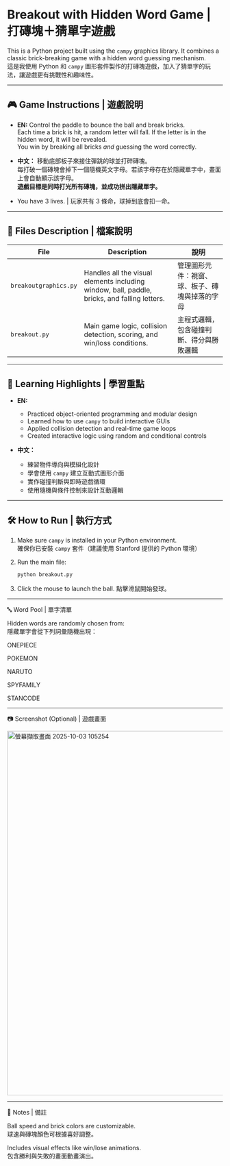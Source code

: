 # Breakout with Hidden Word Game | 打磚塊＋猜單字遊戲

This is a Python project built using the `campy` graphics library. It combines a classic brick-breaking game with a hidden word guessing mechanism.  
這是我使用 Python 和 `campy` 圖形套件製作的打磚塊遊戲，加入了猜單字的玩法，讓遊戲更有挑戰性和趣味性。

---

## 🎮 Game Instructions | 遊戲說明

- **EN:** Control the paddle to bounce the ball and break bricks.  
  Each time a brick is hit, a random letter will fall. If the letter is in the hidden word, it will be revealed.  
  You win by breaking all bricks *and* guessing the word correctly.

- **中文：** 移動底部板子來接住彈跳的球並打碎磚塊。  
  每打破一個磚塊會掉下一個隨機英文字母。若該字母存在於隱藏單字中，畫面上會自動顯示該字母。  
  **遊戲目標是同時打光所有磚塊，並成功拼出隱藏單字。**

- You have 3 lives. | 玩家共有 3 條命，球掉到底會扣一命。

---

## 📁 Files Description | 檔案說明

| File | Description | 說明 |
|------|-------------|------|
| `breakoutgraphics.py` | Handles all the visual elements including window, ball, paddle, bricks, and falling letters. | 管理圖形元件：視窗、球、板子、磚塊與掉落的字母 |
| `breakout.py` | Main game logic, collision detection, scoring, and win/loss conditions. | 主程式邏輯，包含碰撞判斷、得分與勝敗邏輯 |

---

## 🧠 Learning Highlights | 學習重點

- **EN:**  
  - Practiced object-oriented programming and modular design  
  - Learned how to use `campy` to build interactive GUIs  
  - Applied collision detection and real-time game loops  
  - Created interactive logic using random and conditional controls  

- **中文：**  
  - 練習物件導向與模組化設計  
  - 學會使用 `campy` 建立互動式圖形介面  
  - 實作碰撞判斷與即時遊戲循環  
  - 使用隨機與條件控制來設計互動邏輯

---

## 🛠 How to Run | 執行方式

1. Make sure `campy` is installed in your Python environment.  
   確保你已安裝 `campy` 套件（建議使用 Stanford 提供的 Python 環境）

2. Run the main file:
   ```bash
   python breakout.py

3. Click the mouse to launch the ball.
   點擊滑鼠開始發球。

---

🔤 Word Pool | 單字清單  

Hidden words are randomly chosen from:  
隱藏單字會從下列詞彙隨機出現：

ONEPIECE  

POKEMON  

NARUTO  

SPYFAMILY  

STANCODE  

---

📷 Screenshot (Optional) | 遊戲畫面  


<img width="547" height="851" alt="螢幕擷取畫面 2025-10-03 105254" src="https://github.com/user-attachments/assets/6340ad32-725c-4c9d-aa87-46244a35773d" />

 ---

📌 Notes | 備註  

Ball speed and brick colors are customizable.  
球速與磚塊顏色可根據喜好調整。  

Includes visual effects like win/lose animations.  
包含勝利與失敗的畫面動畫演出。
